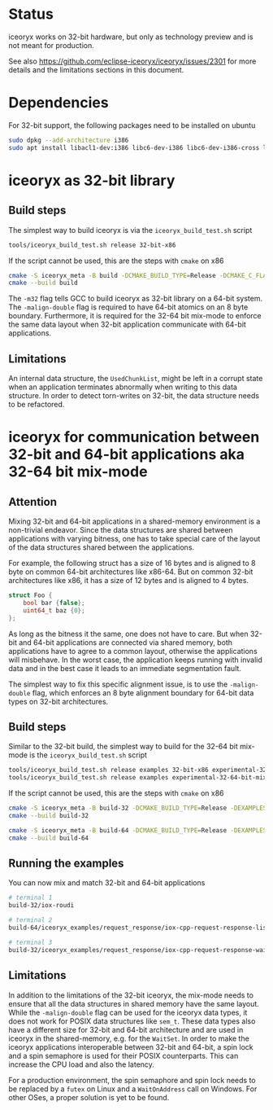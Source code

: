 # Status

iceoryx works on 32-bit hardware, but only as technology preview and is not meant for production.

See also https://github.com/eclipse-iceoryx/iceoryx/issues/2301 for more details and the limitations sections in this document.

# Dependencies

For 32-bit support, the following packages need to be installed on ubuntu

```bash
sudo dpkg --add-architecture i386
sudo apt install libacl1-dev:i386 libc6-dev-i386 libc6-dev-i386-cross libstdc++6-i386-cross gcc-multilib g++-multilib
```

# iceoryx as 32-bit library

## Build steps

The simplest way to build iceoryx is via the `iceoryx_build_test.sh` script

```bash
tools/iceoryx_build_test.sh release 32-bit-x86
```

If the script cannot be used, this are the steps with `cmake` on x86

```bash
cmake -S iceoryx_meta -B build -DCMAKE_BUILD_TYPE=Release -DCMAKE_C_FLAGS="-m32 -malign-double" -DCMAKE_CXX_FLAGS="-m32 -malign-double"
cmake --build build
```

The `-m32` flag tells GCC to build iceoryx as 32-bit library on a 64-bit system.
The `-malign-double` flag is required to have 64-bit atomics on an 8 byte boundary.
Furthermore, it is required for the 32-64 bit mix-mode to enforce the same data layout when 32-bit application communicate with 64-bit applications.

## Limitations

An internal data structure, the `UsedChunkList`, might be left in a corrupt state when an application terminates abnormally when writing to this data structure.
In order to detect torn-writes on 32-bit, the data structure needs to be refactored.

# iceoryx for communication between 32-bit and 64-bit applications aka 32-64 bit mix-mode

## Attention

Mixing 32-bit and 64-bit applications in a shared-memory environment is a non-trivial endeavor.
Since the data structures are shared between applications with varying bitness, one has to take special care of the layout of the data structures shared between the applications.

For example, the following struct has a size of 16 bytes and is aligned to 8 byte on common 64-bit architectures like x86-64.
But on common 32-bit architectures like x86, it has a size of 12 bytes and is aligned to 4 bytes.

```cpp
struct Foo {
    bool bar {false};
    uint64_t baz {0};
};
```

As long as the bitness it the same, one does not have to care.
But when 32-bit and 64-bit applications are connected via shared memory, both applications have to agree to a common layout, otherwise the applications will misbehave.
In the worst case, the application keeps running with invalid data and in the best case it leads to an immediate segmentation fault.

The simplest way to fix this specific alignment issue, is to use the `-malign-double` flag, which enforces an 8 byte alignment boundary for 64-bit data types on 32-bit architectures.

## Build steps

Similar to the 32-bit build, the simplest way to build for the 32-64 bit mix-mode is the `iceoryx_build_test.sh` script

```bash
tools/iceoryx_build_test.sh release examples 32-bit-x86 experimental-32-64-bit-mix-mode --build-dir build-32
tools/iceoryx_build_test.sh release examples experimental-32-64-bit-mix-mode --build-dir build-64
```

If the script cannot be used, this are the steps with `cmake` on x86

```bash
cmake -S iceoryx_meta -B build-32 -DCMAKE_BUILD_TYPE=Release -DEXAMPLES=ON -DCMAKE_C_FLAGS="-m32 -malign-double" -DCMAKE_CXX_FLAGS="-m32 -malign-double" -DIOX_EXPERIMENTAL_32_64_BIT_MIX_MODE=ON
cmake --build build-32

cmake -S iceoryx_meta -B build-64 -DCMAKE_BUILD_TYPE=Release -DEXAMPLES=ON -DIOX_EXPERIMENTAL_32_64_BIT_MIX_MODE=ON
cmake --build build-64
```

## Running the examples

You can now mix and match 32-bit and 64-bit applications

```bash
# terminal 1
build-32/iox-roudi

# terminal 2
build-64/iceoryx_examples/request_response/iox-cpp-request-response-listener-server

# terminal 3
build-32/iceoryx_examples/request_response/iox-cpp-request-response-waitset-client
```

## Limitations

In addition to the limitations of the 32-bit iceoryx, the mix-mode needs to ensure that all the data structures in shared memory have the same layout.
While the `-malign-double` flag can be used for the iceoryx data types, it does not work for POSIX data structures like `sem_t`.
These data types also have a different size for 32-bit and 64-bit architecture and are used in iceoryx in the shared-memory, e.g. for the `WaitSet`.
In order to make the iceoryx applications interoperable between 32-bit and 64-bit, a spin lock and a spin semaphore is used for their POSIX counterparts.
This can increase the CPU load and also the latency.

For a production environment, the spin semaphore and spin lock needs to be replaced by a `futex` on Linux and a `WaitOnAddress` call on Windows.
For other OSes, a proper solution is yet to be found.
